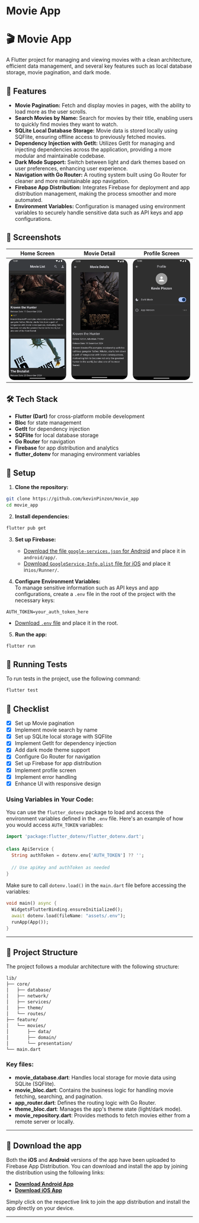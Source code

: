 
# Movie App

# 🎬 Movie App

A Flutter project for managing and viewing movies with a clean architecture, efficient data management, and several key features such as local database storage, movie pagination, and dark mode.

## 🚀 Features  

- **Movie Pagination:** Fetch and display movies in pages, with the ability to load more as the user scrolls.  
- **Search Movies by Name:** Search for movies by their title, enabling users to quickly find movies they want to watch.  
- **SQLite Local Database Storage:** Movie data is stored locally using SQFlite, ensuring offline access to previously fetched movies.  
- **Dependency Injection with GetIt:** Utilizes GetIt for managing and injecting dependencies across the application, providing a more modular and maintainable codebase.  
- **Dark Mode Support:** Switch between light and dark themes based on user preferences, enhancing user experience.  
- **Navigation with Go Router:** A routing system built using Go Router for cleaner and more maintainable app navigation.  
- **Firebase App Distribution:** Integrates Firebase for deployment and app distribution management, making the process smoother and more automated.  
- **Environment Variables:** Configuration is managed using environment variables to securely handle sensitive data such as API keys and app configurations.

## 📸 Screenshots

| Home Screen | Movie Detail | Profile Screen |
|-------------|--------------|----------------|
| <img src="assets/screenshots/1.png" width="200"/> | <img src="assets/screenshots/2.png" width="200"/> | <img src="assets/screenshots/4.png" width="200"/> |

## 🛠️ Tech Stack  

- **Flutter (Dart)** for cross-platform mobile development  
- **Bloc** for state management  
- **GetIt** for dependency injection  
- **SQFlite** for local database storage  
- **Go Router** for navigation  
- **Firebase** for app distribution and analytics  
- **flutter_dotenv** for managing environment variables  

## 📖 Setup  

1. **Clone the repository:**  
```sh
git clone https://github.com/kevinPinzon/movie_app
cd movie_app
```

2. **Install dependencies:**  
```sh
flutter pub get
```

3. **Set up Firebase:**  
   - [Download the file `google-services.json` for Android](https://drive.google.com/drive/folders/1p6hk-JtYHvOccdrQkm2U_khtyoOA88MV?usp=sharing) and place it in `android/app/`.
   - [Download `GoogleService-Info.plist` file for iOS](https://drive.google.com/drive/folders/1p6hk-JtYHvOccdrQkm2U_khtyoOA88MV?usp=sharing) and place it in`ios/Runner/`.


4. **Configure Environment Variables:**  
To manage sensitive information such as API keys and app configurations, create a `.env` file in the root of the project with the necessary keys:

```env
AUTH_TOKEN=your_auth_token_here
```

   - [Download `.env` file](https://drive.google.com/drive/folders/1p6hk-JtYHvOccdrQkm2U_khtyoOA88MV?usp=sharing) and place it in the root.

5. **Run the app:**  
```sh
flutter run
```

## 🧪 Running Tests

To run tests in the project, use the following command:

```sh
flutter test
```

## 📝 Checklist

- [x] Set up Movie pagination  
- [x] Implement movie search by name  
- [x] Set up SQLite local storage with SQFlite  
- [x] Implement GetIt for dependency injection  
- [x] Add dark mode theme support  
- [x] Configure Go Router for navigation  
- [x] Set up Firebase for app distribution  
- [x] Implement profile screen
- [x] Implement error handling
- [x] Enhance UI with responsive design  

### Using Variables in Your Code:

You can use the `flutter_dotenv` package to load and access the environment variables defined in the `.env` file. Here's an example of how you would access  `AUTH_TOKEN` variables:

```dart
import 'package:flutter_dotenv/flutter_dotenv.dart';

class ApiService {
  String authToken = dotenv.env['AUTH_TOKEN'] ?? '';
  
  // Use apiKey and authToken as needed
}
```

Make sure to call `dotenv.load()` in the `main.dart` file before accessing the variables:

```dart
void main() async {
  WidgetsFlutterBinding.ensureInitialized();
  await dotenv.load(fileName: "assets/.env");
  runApp(App());
}
```

---

## 📌 Project Structure

The project follows a modular architecture with the following structure:

```
lib/
├── core/
│   ├── database/
│   ├── network/
│   ├── services/
│   ├── theme/
│   └── routes/
├── feature/
│   └── movies/
│       ├── data/
│       ├── domain/
│       └── presentation/
└── main.dart
```

### Key files:

- **movie_database.dart**: Handles local storage for movie data using SQLite (SQFlite).
- **movie_bloc.dart**: Contains the business logic for handling movie fetching, searching, and pagination.
- **app_router.dart**: Defines the routing logic with Go Router.
- **theme_bloc.dart**: Manages the app's theme state (light/dark mode).
- **movie_repository.dart**: Provides methods to fetch movies either from a remote server or locally.

---

## 🚀 Download the app

Both the **iOS** and **Android** versions of the app have been uploaded to Firebase App Distribution. You can download and install the app by joining the distribution using the following links:

- **[Download Android App](https://appdistribution.firebase.google.com/testerapps/1:1023384798474:android:79491b07089ae5e5eda6f3/releases/1k5q3baflngeo?utm_source=firebase-console)**
- **[Download iOS App](https://appdistribution.firebase.google.com/testerapps/1:1023384798474:ios:3a6856b3c7a630fdeda6f3/releases/2230ovk52l48o?utm_source=firebase-console)**

Simply click on the respective link to join the app distribution and install the app directly on your device.

---